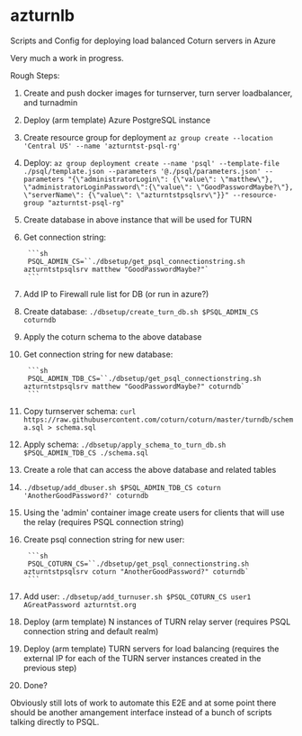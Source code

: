# azturnlb
Scripts and Config for deploying load balanced Coturn servers in Azure

Very much a work in progress. 


Rough Steps:
1. Create and push docker images for turnserver, turn server loadbalancer, and turnadmin
1. Deploy (arm template) Azure PostgreSQL instance
  1. Create resource group for deployment `az group create --location 'Central US' --name 'azturntst-psql-rg'`
  1. Deploy: `az group deployment create --name 'psql' --template-file ./psql/template.json --parameters '@./psql/parameters.json' --parameters "{\"administratorLogin\": {\"value\": \"matthew\"}, \"administratorLoginPassword\":{\"value\": \"GoodPasswordMaybe?\"}, \"serverName\": {\"value\": \"azturntstpsqlsrv\"}}" --resource-group "azturntst-psql-rg"`
1. Create database in above instance that will be used for TURN
  1. Get connection string: 

          ```sh
          PSQL_ADMIN_CS=``./dbsetup/get_psql_connectionstring.sh azturntstpsqlsrv matthew "GoodPasswordMaybe?"`
          ```

  1. Add IP to Firewall rule list for DB (or run in azure?)
  1. Create database: `./dbsetup/create_turn_db.sh $PSQL_ADMIN_CS coturndb`
1. Apply the coturn schema to the above database
  1. Get connection string for new database:

          ```sh
          PSQL_ADMIN_TDB_CS=``./dbsetup/get_psql_connectionstring.sh azturntstpsqlsrv matthew "GoodPasswordMaybe?" coturndb`  
          ```
  1. Copy turnserver schema: `curl https://raw.githubusercontent.com/coturn/coturn/master/turndb/schema.sql > schema.sql`
  1. Apply schema: `./dbsetup/apply_schema_to_turn_db.sh $PSQL_ADMIN_TDB_CS ./schema.sql `
1. Create a role that can access the above database and related tables
  1. `./dbsetup/add_dbuser.sh $PSQL_ADMIN_TDB_CS coturn 'AnotherGoodPassword?' coturndb`
1. Using the 'admin' container image create users for clients that will use the relay (requires PSQL connection string)
  1. Create psql connection string for new user: 

          ```sh
          PSQL_COTURN_CS=``./dbsetup/get_psql_connectionstring.sh azturntstpsqlsrv coturn "AnotherGoodPassword?" coturndb`  
          ```
  1. Add user: `./dbsetup/add_turnuser.sh $PSQL_COTURN_CS user1 AGreatPassword azturntst.org`

1. Deploy (arm template) N instances of TURN relay server (requires PSQL connection string and default realm)
1. Deploy (arm template) TURN servers for load balancing (requires the external IP for each of the TURN server instances created in the previous step)
1. Done?



Obviously still lots of work to automate this E2E and at some point there should be another amangement interface instead of a bunch of scripts talking directly to PSQL.
